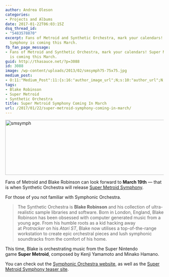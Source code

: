 ```yaml
---
author: Andrea Oleson
categories:
- Projects and Albums
date: 2017-01-22T06:03:15Z
dsq_thread_id:
- "5483578870"
excerpt: Fans of Metroid and Synthetic Orchestra, mark your calendars! Super Metroid
  Symphony is coming this March.
fb_fan_page_message:
- Fans of Metroid and Synthetic Orchestra, mark your calendars! Super Metroid Symphony
  is coming this March.
guid: http://thasauce.net/?p=3088
id: 3088
image: /wp-content/uploads/2013/02/smsymph75-75x75.jpg
medium_post:
- O:11:"Medium_Post":11:{s:16:"author_image_url";N;s:10:"author_url";N;s:11:"byline_name";N;s:12:"byline_email";N;s:10:"cross_link";N;s:2:"id";N;s:21:"follower_notification";N;s:7:"license";N;s:14:"publication_id";N;s:6:"status";N;s:3:"url";N;}
tags:
- Blake Robinson
- Super Metroid
- Synthetic Orchestra
title: Super Metroid Symphony Coming In March
url: /2017/01/22/super-metroid-symphony-coming-in-march/
---
```


<img class="size-full wp-image-3070 aligncenter" src="http://thasauce.net/wp-content/uploads/2013/02/smsymph.jpg" alt="smsymph" width="575" height="175" srcset="http://thasauce.net/wp-content/uploads/2013/02/smsymph.jpg 575w, http://thasauce.net/wp-content/uploads/2013/02/smsymph-300x91.jpg 300w, http://thasauce.net/wp-content/uploads/2013/02/smsymph-75x22.jpg 75w" sizes="(max-width: 575px) 100vw, 575px" />

Fans of Metroid and Blake Robinson can look forward to **March 19th** &#8212; that is when Synthetic Orchestra will release <a href="http://www.metroidorchestra.com/" target="_blank">Super Metroid Symphony</a>.

For those of you not familiar with Symphonic Orchestra.

> <p style="text-align: left;">
>   The Synthetic Orchestra is <strong>Blake Robinson</strong> and his collection of ultra-realistic sample libraries and software. Born in London, England, Blake Robinson has been obsessed with computer generated music from a young age. From his humble roots as a kid hacking away at <em>Protracker</em> on his <em>Atari ST</em>, Blake now utilises a top-of-the-range workstation to create epic orchestral pieces and lush symphonic soundtracks from the comfort of his home.
> </p>

<p style="text-align: left;">
  This time, Blake is orchestrating music from the Super Nintendo game <strong>Super Metroid</strong>, composed by Kenji Yamamoto and Minako Hamano.
</p>

<p style="text-align: left;">
  You can check out the <a href="http://syntheticorchestra.com/" target="_blank">Symphonic Orchestra website</a>, as well as the <a href="http://www.metroidorchestra.com/" target="_blank">Super Metroid Symphony teaser site</a>.
</p>
